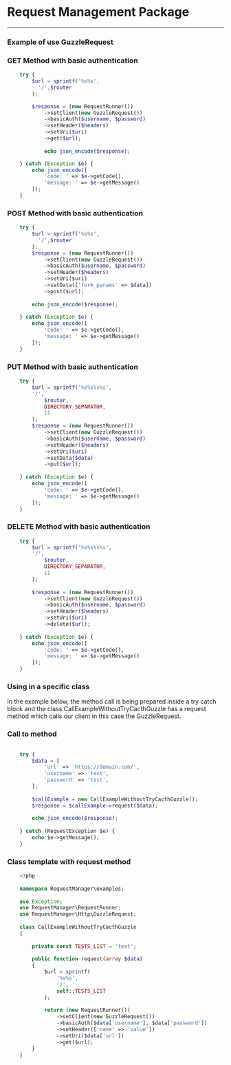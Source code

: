 # Request Management Package

<hr>

### Example of use GuzzleRequest

### GET Method with basic authentication
```php
    try {
        $url = sprintf('%s%s',
          '/',$router
        );

        $response = (new RequestRunner())
            ->setClient(new GuzzleRequest())
            ->basicAuth($username, $password)
            ->setHeader($headers)
            ->setUri($uri)
            ->get($url);
    
            echo json_encode($response);

    } catch (Exception $e) {
        echo json_encode([
            'code: ' => $e->getCode(),
            'message: ' => $e->getMessage()
        ]);
    }

```
### POST Method with basic authentication

```php
    try {
        $url = sprintf('%s%s',
          '/',$router
        );
        $response = (new RequestRunner())
            ->setClient(new GuzzleRequest())
            ->basicAuth($username, $password)
            ->setHeader($headers)
            ->setUri($uri)
            ->setData(['form_params' => $data])
            ->post($url);
    
        echo json_encode($response);
    
    } catch (Exception $e) {
        echo json_encode([
            'code: ' => $e->getCode(),
            'message: ' => $e->getMessage()
        ]);
    }
```
### PUT Method with basic authentication

```php
    try {
        $url = sprintf('%s%s%s%s',
        '/',
            $router,
            DIRECTORY_SEPARATOR,
            11
        );
        $response = (new RequestRunner())
            ->setClient(new GuzzleRequest())
            ->basicAuth($username, $password)
            ->setHeader($headers)
            ->setUri($uri)
            ->setData($data)
            ->put($url);
    
    } catch (Exception $e) {
        echo json_encode([
            'code: ' => $e->getCode(),
            'message: ' => $e->getMessage()
        ]);
    }
```
### DELETE Method with basic authentication

```php
    try {  
        $url = sprintf('%s%s%s%s',
        '/',
            $router,
            DIRECTORY_SEPARATOR,
            11
        );
    
        $response = (new RequestRunner())
            ->setClient(new GuzzleRequest())
            ->basicAuth($username, $password)
            ->setHeader($headers)
            ->setUri($uri)
            ->delete($url);
    
    } catch (Exception $e) {
        echo json_encode([
            'code: ' => $e->getCode(),
            'message: ' => $e->getMessage()
        ]);
    }
```
### Using in a specific class


In the example below, the method call is being prepared inside a try catch block and the class
CallExampleWithoutTryCacthGuzzle has a request method which calls our client in this case the GuzzleRequest.

### Call to method
```php

    try {
        $data = [
            'url' => 'https://domain.com/',
            'username' => 'test',
            'password' => 'test',
        ];
    
        $callExample = new CallExampleWithoutTryCacthGuzzle();
        $response = $callExample->request($data);
    
        echo json_encode($response);
    
    } catch (RequestException $e) {
        echo $e->getMessage();
    }

```

### Class template with request method

```php
    <?php
    
    namespace RequestManager\examples;
    
    use Exception;
    use RequestManager\RequestRunner;
    use RequestManager\Http\GuzzleRequest;
    
    class CallExampleWithoutTryCacthGuzzle
    {
        
        private const TESTS_LIST = 'test';
        
        public function request(array $data)
        {
            $url = sprintf(
                '%s%s',
                '/',
                self::TESTS_LIST
            );
    
            return (new RequestRunner())
                ->setClient(new GuzzleRequest())
                ->basicAuth($data['username'], $data['password'])
                ->setHeader(['name' => 'value'])
                ->setUri($data['url'])
                ->get($url);
        }
    }

```